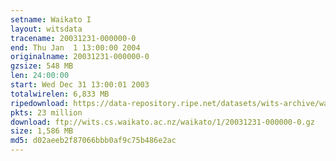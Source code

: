 ```yaml
---
setname: Waikato I
layout: witsdata
tracename: 20031231-000000-0
end: Thu Jan  1 13:00:00 2004
originalname: 20031231-000000-0
gzsize: 548 MB
len: 24:00:00
start: Wed Dec 31 13:00:01 2003
totalwirelen: 6,833 MB
ripedownload: https://data-repository.ripe.net/datasets/wits-archive/waikato/1/20031231-000000-0.gz
pkts: 23 million
download: ftp://wits.cs.waikato.ac.nz/waikato/1/20031231-000000-0.gz
size: 1,586 MB
md5: d02aeeb2f87066bbb0af9c75b486e2ac
---
```

